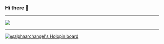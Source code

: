 ### Hi there 👋

<!--
**AlphaArchangel/AlphaArchangel** is a ✨ _special_ ✨ repository because its `README.md` (this file) appears on your GitHub profile.

Here are some ideas to get you started:

- 🔭 I’m currently working on ...
- 🌱 I’m currently learning ...
- 👯 I’m looking to collaborate on ...
- 🤔 I’m looking for help with ...
- 💬 Ask me about ...
- 📫 How to reach me: ...
- 😄 Pronouns: ...
- ⚡ Fun fact: ...
-->
<hr>
<img align="center" src="http://github-readme-streak-stats.herokuapp.com?user=AlphaArchangel&theme=dark&hide_border=false&fire=FF0000&ring=D30000&currStreakNum=BEDD00&sideNums=BEDD00" />
<hr>

[![@alphaarchangel's Holopin board](https://holopin.me/alphaarchangel)](https://holopin.io/@alphaarchangel)
